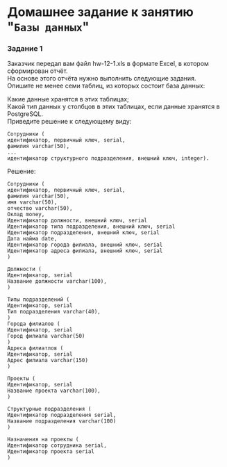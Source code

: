 # Домашнее задание к занятию "`Базы данных`"

### Задание 1
Заказчик передал вам файл hw-12-1.xls в формате Excel, в котором сформирован отчёт.  
На основе этого отчёта нужно выполнить следующие задания.  
Опишите не менее семи таблиц, из которых состоит база данных:


Какие данные хранятся в этих таблицах;  
Какой тип данных у столбцов в этих таблицах, если данные хранятся в PostgreSQL.  
Приведите решение к следующему виду:  
```
Сотрудники (  
идентификатор, первичный ключ, serial,
фамилия varchar(50),
...  
идентификатор структурного подразделения, внешний ключ, integer).  
```
Решение:  
```
Сотрудники (  
идентификатор, первичный ключ, serial,  
фамилия varchar(50),  
имя varchar(50),  
отчество varchar(50),  
Оклад money,  
Идентификатор должности, внешний ключ, serial  
Идентификатор типа подразделения, внешний ключ, serial  
Идентификатор подразделения, внешний ключ, serial  
Дата найма date,  
Идентификатор города филиала, внешний ключ, serial  
Идентификатор адреса филиала, внешний ключ, serial  
)  
  
Должности (  
Идентификатор, serial  
Название должности varchar(100),  
)  
  
Типы подразделений (  
Идентификатор, serial  
Тип подразделения varchar(40),  
)  
Города филиалов (  
Идентификатор, serial  
Город филиала varchar(50)  
)  
Адреса филиатлов (  
Идентификатор, serial  
Адрес филиала varchar(150)  
)  
  
Проекты (  
Идентификатор, serial  
Название проекта varchar(100),  
)  

Структурные подразделения (  
Идентификатор подразделения serial,  
Название подразделения varchar(100)  
)  
  
Назначения на проекты (  
Идентификатор сотрудника serial,  
Идентификатор проекта serial   
)  
```
